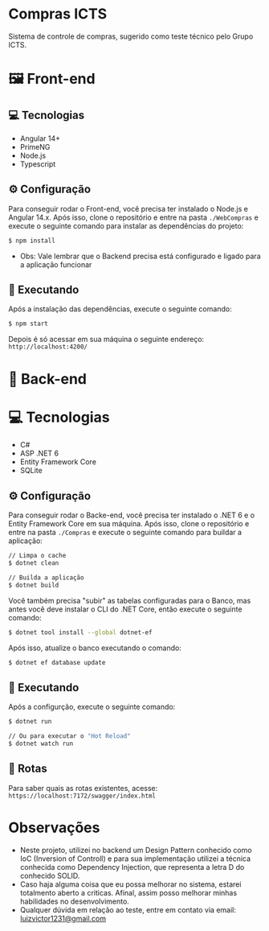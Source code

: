 # Compras ICTS

Sistema de controle de compras, sugerido como teste técnico pelo Grupo ICTS.

# 🖼 Front-end

## 💻 Tecnologias
* Angular 14+
* PrimeNG
* Node.js
* Typescript

## ⚙ Configuração
Para conseguir rodar o Front-end, você precisa ter instalado o Node.js e Angular 14.x.
Após isso, clone o repositório e entre na pasta `./WebCompras` e execute o seguinte comando para instalar as dependências do projeto:

``` bash
$ npm install
```
* Obs: Vale lembrar que o Backend precisa está configurado e ligado para a aplicação funcionar

## 🚀 Executando
Após a instalação das dependências, execute o seguinte comando:

``` bash
$ npm start
```

Depois é só acessar em sua máquina o seguinte endereço: `http://localhost:4200/`

# 📡 Back-end

# 💻 Tecnologias
* C#
* ASP .NET 6
* Entity Framework Core
* SQLite

## ⚙ Configuração
Para conseguir rodar o Backe-end, você precisa ter instalado o .NET 6 e o Entity Framework Core em sua máquina.
Após isso, clone o repositório e entre na pasta `./Compras` e execute o seguinte comando para buildar a aplicação:

``` bash
// Limpa o cache
$ dotnet clean

// Builda a aplicação
$ dotnet build
```

Você também precisa "subir" as tabelas configuradas para o Banco, mas antes você deve instalar o CLI do .NET Core, então execute o seguinte comando:

``` bash
$ dotnet tool install --global dotnet-ef
```

Após isso, atualize o banco executando o comando:

``` bash
$ dotnet ef database update
```


## 🚀 Executando
Após a configurção, execute o seguinte comando:

``` bash
$ dotnet run

// Ou para executar o "Hot Reload"
$ dotnet watch run

```

## 🔀 Rotas
Para saber quais as rotas existentes, acesse: `https://localhost:7172/swagger/index.html`

# Observações

* Neste projeto, utilizei no backend um Design Pattern conhecido como IoC (Inversion of Controll) e para sua implementação utilizei a técnica conhecida como Dependency Injection, que representa a letra D do conhecido SOLID.
* Caso haja alguma coisa que eu possa melhorar no sistema, estarei totalmento aberto a criticas. Afinal, assim posso melhorar minhas habilidades no desenvolvimento.
* Qualquer dúvida em relação ao teste, entre em contato via email: luizvictor1231@gmail.com


